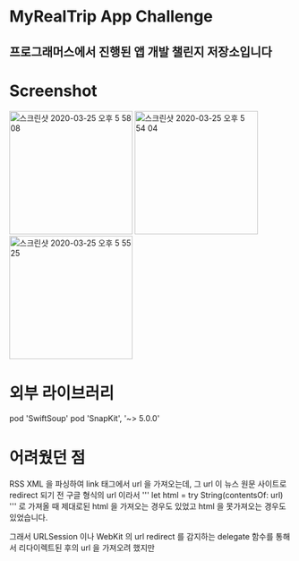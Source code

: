 MyRealTrip App Challenge
====================
프로그래머스에서 진행된 앱 개발 챌린지 저장소입니다
-----------------------------------------------

# Screenshot
<div>
<img width="220" alt="스크린샷 2020-03-25 오후 5 58 08" src="https://user-images.githubusercontent.com/59472056/77536835-5cfc7500-6ee0-11ea-89b6-59489fdfbdcc.png">

<img width="220" alt="스크린샷 2020-03-25 오후 5 54 04" src="https://user-images.githubusercontent.com/59472056/77536709-2161ab00-6ee0-11ea-9d64-09ca5b756cde.png">

<img width="220" alt="스크린샷 2020-03-25 오후 5 55 25" src="https://user-images.githubusercontent.com/59472056/77536783-3f2f1000-6ee0-11ea-8921-4c564ee74b1c.png">
</div>

# 외부 라이브러리

pod 'SwiftSoup'
pod 'SnapKit', '~> 5.0.0'

# 어려웠던 점

RSS XML 을 파싱하여 link 태그에서 url 을 가져오는데, 그 url 이 뉴스 원문 사이트로 redirect 되기 전 구글 형식의 url 이라서 
'''
let html = try String(contentsOf: url) 
'''
로 가져올 때 제대로된 html 을 가져오는 경우도 있었고 html 을 못가져오는 경우도 있었습니다. 

그래서 URLSession 이나 WebKit 의 url redirect 를 감지하는 delegate 함수를 통해서 리다이렉트된 후의 url 을 가져오려 했지만 


